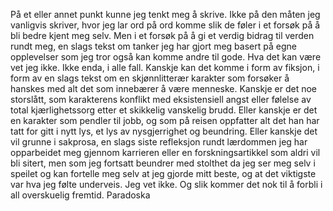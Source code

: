 På et eller annet punkt kunne jeg tenkt meg å skrive. Ikke på den måten jeg vanligvis skriver, hvor jeg lar ord på ord komme slik de føler i et forsøk på å bli bedre kjent meg selv. Men i et forsøk på å gi et verdig bidrag til verden rundt meg, en slags tekst om tanker jeg har gjort meg basert på egne opplevelser som jeg tror også kan komme andre til gode. Hva det kan være vet jeg ikke. Ikke enda, i alle fall. Kanskje kan det komme i form av fiksjon, i form av en slags tekst om en skjønnlitterær karakter som forsøker å hanskes med alt det som innebærer å være menneske. Kanskje er det noe storslått, som karakterens konflikt med eksistensiell angst eller følelse av total kjærlighetssorg etter et skikkelig vanskelig brudd. Eller kanskje er det en karakter som pendler til jobb, og som på reisen oppfatter alt det han har tatt for gitt i nytt lys, et lys av nysgjerrighet og beundring. Eller kanskje det vil grunne i sakprosa, en slags siste refleksjon rundt lærdommen jeg har opparbeidet meg gjennom karrieren eller en forskningsartikkel som aldri vil bli sitert, men som jeg fortsatt beundrer med stolthet da jeg ser meg selv i speilet og kan fortelle meg selv at jeg gjorde mitt beste, og at det viktigste var hva jeg følte underveis. Jeg vet ikke. Og slik kommer det nok til å forbli i all overskuelig fremtid. Paradoska